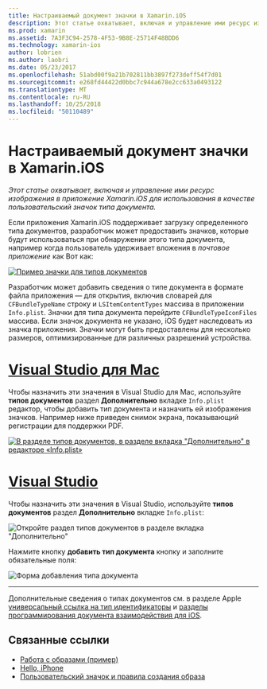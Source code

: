 ```yaml
---
title: Настраиваемый документ значки в Xamarin.iOS
description: Этот статье охватывает, включая и управление ими ресурс изображения в приложение Xamarin.iOS для использования в качестве пользовательский значок типа документа.
ms.prod: xamarin
ms.assetid: 7A3F3C94-2578-4F53-9B8E-25714F48BDD6
ms.technology: xamarin-ios
author: lobrien
ms.author: laobri
ms.date: 05/23/2017
ms.openlocfilehash: 51abd00f9a21b702811bb3897f273deff54f7d01
ms.sourcegitcommit: e268fd44422d0bbc7c944a678e2cc633a0493122
ms.translationtype: MT
ms.contentlocale: ru-RU
ms.lasthandoff: 10/25/2018
ms.locfileid: "50110489"
---
```

# <a name="custom-document-icons-in-xamarinios"></a>Настраиваемый документ значки в Xamarin.iOS

_Этот статье охватывает, включая и управление ими ресурс изображения в приложение Xamarin.iOS для использования в качестве пользовательский значок типа документа._

Если приложения Xamarin.iOS поддерживает загрузку определенного типа документов, разработчик может предоставить значков, которые будут использоваться при обнаружении этого типа документа, например когда пользователь удерживает вложения в *почтовое приложение* как Вот как:

 [![](custom-document-types-images/17.png "Пример значки для типов документов")](custom-document-types-images/17.png#lightbox)

Разработчик может добавить сведения о типе документа в формате файла приложения — для открытия, включив словарей для `CFBundleTypeName` строку и `LSItemContentTypes` массива в приложении `Info.plist`. Значки для типа документа перейдите `CFBundleTypeIconFiles` массива. Если значок документа не указано, iOS будет наследовать из значка приложения.
Значки могут быть предоставлены для несколько размеров, оптимизированные для различных разрешений устройства. 

# <a name="visual-studio-for-mactabmacos"></a>[Visual Studio для Mac](#tab/macos)

Чтобы назначить эти значения в Visual Studio для Mac, используйте **типов документов** раздел **Дополнительно** вкладке `Info.plist` редактор, чтобы добавить тип документа и назначить ей изображения значков. Например ниже приведен снимок экрана, показывающий регистрации для поддержки PDF.

 [![](custom-document-types-images/18.png "В разделе типов документов, в разделе вкладка \"Дополнительно\" в редакторе «Info.plist»")](custom-document-types-images/18.png#lightbox)
 
# <a name="visual-studiotabwindows"></a>[Visual Studio](#tab/windows)

Чтобы назначить эти значения в Visual Studio, используйте **типов документов** раздел **Дополнительно** вкладке `Info.plist`:

 ![](custom-document-types-images/doc01w.png "Откройте раздел типов документов в разделе вкладка \"Дополнительно\"")

Нажмите кнопку **добавить тип документа** кнопку и заполните обязательные поля:

![](custom-document-types-images/doc02w.png "Форма добавления типа документа")

-----


Дополнительные сведения о типах документов см. в разделе Apple [универсальный ссылка на тип идентификаторы](http://developer.apple.com/library/ios/#documentation/Miscellaneous/Reference/UTIRef/Articles/System-DeclaredUniformTypeIdentifiers.html) и [разделы программирования документа взаимодействия для iOS](http://developer.apple.com/library/ios/#documentation/FileManagement/Conceptual/DocumentInteraction_TopicsForIOS/Introduction/Introduction.html).


## <a name="related-links"></a>Связанные ссылки

- [Работа с образами (пример)](https://developer.xamarin.com/samples/WorkingWithImages/)
- [Hello, iPhone](~/ios/get-started/hello-ios/index.md)
- [Пользовательский значок и правила создания образа](http://developer.apple.com/library/ios/#documentation/UserExperience/Conceptual/MobileHIG/IconsImages/IconsImages.html)
